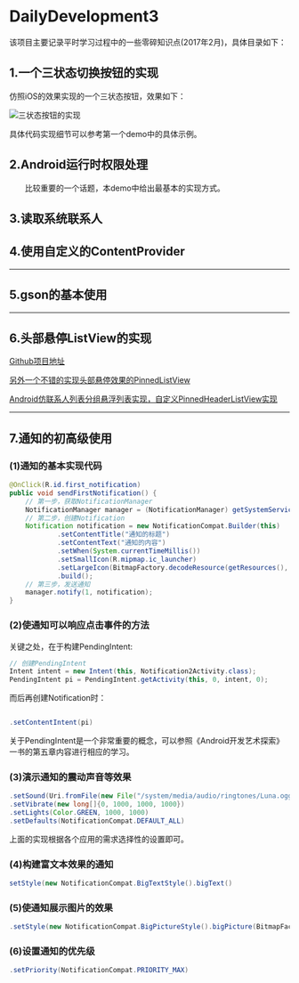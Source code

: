# DailyDevelopment3
该项目主要记录平时学习过程中的一些零碎知识点(2017年2月)，具体目录如下：

## 1.一个三状态切换按钮的实现

仿照iOS的效果实现的一个三状态按钮，效果如下：

![三状态按钮的实现](http://occl9k36n.bkt.clouddn.com/2017_03_23_three_state_button.png)

具体代码实现细节可以参考第一个demo中的具体示例。

## 2.Android运行时权限处理

&emsp;&emsp;比较重要的一个话题，本demo中给出最基本的实现方式。

## 3.读取系统联系人

## 4.使用自定义的ContentProvider

---

## 5.gson的基本使用

---

## 6.头部悬停ListView的实现

[Github项目地址](https://github.com/JimiSmith/PinnedHeaderListView)

[另外一个不错的实现头部悬停效果的PinnedListView](https://github.com/beworker/pinned-section-listview)

[ Android仿联系人列表分组悬浮列表实现，自定义PinnedHeaderListView实现](http://blog.csdn.net/u010335298/article/details/51150346)

---

## 7.通知的初高级使用

### (1)通知的基本实现代码

``` java
@OnClick(R.id.first_notification)
public void sendFirstNotification() {
	// 第一步，获取NotificationManager
	NotificationManager manager = (NotificationManager) getSystemService(NOTIFICATION_SERVICE);
	// 第二步，创建Notification
	Notification notification = new NotificationCompat.Builder(this)
			.setContentTitle("通知的标题")
			.setContentText("通知的内容")
			.setWhen(System.currentTimeMillis())
			.setSmallIcon(R.mipmap.ic_launcher)
			.setLargeIcon(BitmapFactory.decodeResource(getResources(), R.mipmap.ic_launcher))
			.build();
	// 第三步，发送通知
	manager.notify(1, notification);
}
```


### (2)使通知可以响应点击事件的方法

关键之处，在于构建PendingIntent:

``` java
// 创建PendingIntent
Intent intent = new Intent(this, Notification2Activity.class);
PendingIntent pi = PendingIntent.getActivity(this, 0, intent, 0);
```

而后再创建Notification时：

``` java

.setContentIntent(pi)

```

关于PendingIntent是一个非常重要的概念，可以参照《Android开发艺术探索》一书的第五章内容进行相应的学习。

### (3)演示通知的震动声音等效果

``` java
.setSound(Uri.fromFile(new File("/system/media/audio/ringtones/Luna.ogg")))
.setVibrate(new long[]{0, 1000, 1000, 1000})
.setLights(Color.GREEN, 1000, 1000)
.setDefaults(NotificationCompat.DEFAULT_ALL)
```

上面的实现根据各个应用的需求选择性的设置即可。

### (4)构建富文本效果的通知

``` java
setStyle(new NotificationCompat.BigTextStyle().bigText()
```

### (5)使通知展示图片的效果

```java
.setStyle(new NotificationCompat.BigPictureStyle().bigPicture(BitmapFactory.decodeResource(getResources(), R.drawable.big_image)))
```

### (6)设置通知的优先级

``` java
.setPriority(NotificationCompat.PRIORITY_MAX)
```